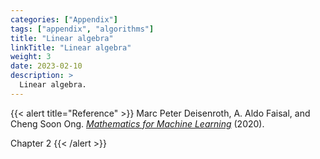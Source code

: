 ```yaml
---
categories: ["Appendix"]
tags: ["appendix", "algorithms"]
title: "Linear algebra"
linkTitle: "Linear algebra"
weight: 3
date: 2023-02-10
description: >
  Linear algebra.
---
```





{{< alert title="Reference" >}}
Marc Peter Deisenroth, A. Aldo Faisal, and Cheng Soon Ong. [*Mathematics for Machine Learning*](https://mml-book.github.io/) (2020).

Chapter 2
{{< /alert >}}